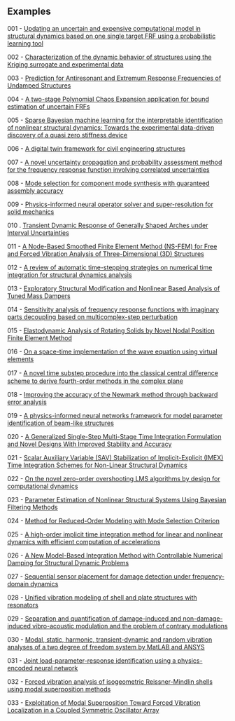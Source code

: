 ## Examples

001 - [Updating an uncertain and expensive computational model in structural dynamics based on one single target FRF using a probabilistic learning tool](https://doi.org/10.1007/s00466-023-02301-2)

002 - [Characterization of the dynamic behavior of structures using the Kriging surrogate and experimental data](https://doi.org/10.1007/s00707-023-03631-1)

003 - [Prediction for Antiresonant and Extremum Response Frequencies of Undamped Structures](https://doi.org/10.2514/1.J063011)

004 - [A two-stage Polynomial Chaos Expansion application for bound estimation of uncertain FRFs](http://dx.doi.org/10.1016/j.jsv.2023.117930)

005 -  [Sparse Bayesian machine learning for the interpretable identification of nonlinear structural dynamics: Towards the experimental data-driven discovery of a quasi zero stiffness device](https://doi.org/10.1016/j.ymssp.2023.110858)

006 - [A digital twin framework for civil engineering structures](https://doi.org/10.1016/j.cma.2023.116584)

007 - [A novel uncertainty propagation and probability assessment method for the frequency response function involving correlated uncertainties](https://doi.org/10.1007/s00419-024-02596-4)

008 - [Mode selection for component mode synthesis with guaranteed assembly accuracy](https://doi.org/10.1016/j.jsv.2024.118596)

009 - [Physics-informed neural operator solver and super-resolution for solid mechanics](http://dx.doi.org/10.1111/mice.13292)

010 . [Transient Dynamic Response of Generally Shaped Arches under Interval Uncertainties](https://doi.org/10.3390/app14135918)

011 - [A Node-Based Smoothed Finite Element Method (NS-FEM) for Free and Forced Vibration Analysis of Three-Dimensional (3D) Structures](https://doi.org/10.1142/S0219876223420100)

012 - [A review of automatic time-stepping strategies on numerical time integration for structural dynamics analysis](http://dx.doi.org/10.1016/j.engstruct.2014.08.016)

013 - [Exploratory Structural Modification and Nonlinear Based Analysis of Tuned Mass Dampers](http://dx.doi.org/10.1088/1742-6596/2721/1/012016)

014 - [Sensitivity analysis of frequency response functions with imaginary parts decoupling based on multicomplex-step perturbation](https://doi.org/10.1016/j.apm.2024.115669)

015 - [Elastodynamic Analysis of Rotating Solids by Novel Nodal Position Finite Element Method](https://doi.org/10.1016/j.euromechsol.2024.105478)

016 - [On a space-time implementation of the wave equation using virtual elements](https://doi.org/10.1007/s00466-024-02556-3)

017 - [A novel time substep procedure into the classical central diﬀerence scheme to derive fourth-order methods in the complex plane](https://doi.org/10.1016/j.compstruc.2024.107514)

018 - [Improving the accuracy of the Newmark method through backward error analysis](https://doi.org/10.1007/s00466-024-02580-3)

019 - [A physics-informed neural networks framework for model parameter identification of beam-like structures](https://doi.org/10.1016/j.ymssp.2024.112189)

020 - [A Generalized Single-Step Multi-Stage Time Integration Formulation and Novel Designs With Improved Stability and Accuracy](https://doi.org/10.1002/nme.7658)

021 - [Scalar Auxiliary Variable (SAV) Stabilization of Implicit-Explicit (IMEX) Time Integration Schemes for Non-Linear Structural Dynamics](https://doi.org/10.1002/nme.7660)

022 - [On the novel zero-order overshooting LMS algorithms by design for computational dynamics](https://doi.org/10.1016/j.cma.2024.117522)

023 - [Parameter Estimation of Nonlinear Structural Systems Using Bayesian Filtering Methods]( https://doi.org/10.3390/vibration8010001)

024 - [Method for Reduced-Order Modeling with Mode Selection Criterion](https://doi.org/10.2514/1.J064414)

025 - [A high-order implicit time integration method for linear and nonlinear dynamics with efficient computation of accelerations](https://doi.org/10.1016/j.cma.2025.117831)

026 - [A New Model-Based Integration Method with Controllable Numerical Damping for Structural Dynamic Problems](https://doi.org/10.1142/S0219455426500963)

027 - [Sequential sensor placement for damage detection under frequency-domain dynamics](https://doi.org/10.1016/j.finel.2025.104315)

028 - [Unified vibration modeling of shell and plate structures with resonators](https://doi.org/10.1016/j.ijmecsci.2025.109921)

029 - [Separation and quantification of damage-induced and non-damage-induced vibro-acoustic modulation and the problem of contrary modulations](https://doi.org/10.1016/j.ymssp.2025.112708)

030 - [Modal, static, harmonic, transient-dynamic and random vibration analyses of a two degree of freedom system by MatLAB and ANSYS](https://doi.org/10.1177/03064190251333545)

031 - [Joint load-parameter-response identification using a physics-encoded neural network](https://doi.org/10.1016/j.ymssp.2025.112597)

032 - [Forced vibration analysis of isogeometric Reissner-Mindlin shells using modal superposition methods](https://doi.org/10.1016/j.tws.2025.113360)

033 - [Exploitation of Modal Superposition Toward Forced Vibration Localization in a Coupled Symmetric Oscillator Array](https://doi.org/10.3390/s25103106)
